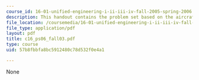 ```yaml
---
course_id: 16-01-unified-engineering-i-ii-iii-iv-fall-2005-spring-2006
description: This handout contains the problem set based on the aircraft problem.
file_location: /coursemedia/16-01-unified-engineering-i-ii-iii-iv-fall-2005-spring-2006/57b8fbbfa8bc5912480c78d532f0e4a1_c16_ps06_fall03.pdf
file_type: application/pdf
layout: pdf
title: c16_ps06_fall03.pdf
type: course
uid: 57b8fbbfa8bc5912480c78d532f0e4a1

---
```

None